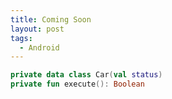 ```yaml
---
title: Coming Soon
layout: post
tags:
  - Android
---
```


```kotlin
private data class Car(val status)
private fun execute(): Boolean
```